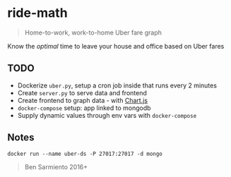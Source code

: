 # ride-math

> Home-to-work, work-to-home Uber fare graph

Know the *optimal* time to leave your house and office based on Uber fares

## TODO

* Dockerize `uber.py`, setup a cron job inside that runs every 2 minutes
* Create `server.py` to serve data and frontend
* Create frontend to graph data - with [Chart.js](http://www.chartjs.org/)
* `docker-compose` setup: app linked to mongodb
* Supply dynamic values through env vars with `docker-compose`

## Notes

`docker run --name uber-ds -P 27017:27017 -d mongo`

> Ben Sarmiento 2016+
